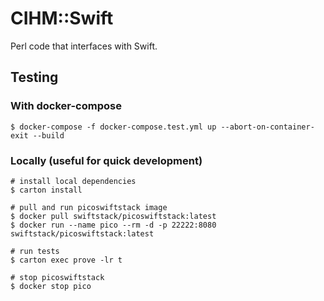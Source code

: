 # CIHM::Swift

Perl code that interfaces with Swift.

## Testing

### With docker-compose

```
$ docker-compose -f docker-compose.test.yml up --abort-on-container-exit --build
```

### Locally (useful for quick development)

```
# install local dependencies
$ carton install

# pull and run picoswiftstack image
$ docker pull swiftstack/picoswiftstack:latest
$ docker run --name pico --rm -d -p 22222:8080 swiftstack/picoswiftstack:latest

# run tests
$ carton exec prove -lr t

# stop picoswiftstack
$ docker stop pico
```
